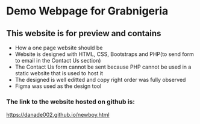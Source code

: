 # <a img src='https://danade002.github.io/img/logo.png' height='100' width='35'/></a> Demo Webpage for Grabnigeria

## This website is for preview and contains
- How a one page website should be 
- Website is designed with HTML, CSS, Bootstraps and PHP(to send form to email in the Contact Us section)
- The Contact Us form cannot be sent because PHP cannot be used in a static website that is used to host it
- The designed is well editted and copy right order was fully observed
- Figma was used as the design tool

### The link to the website hosted on github is:
https://danade002.github.io/newboy.html
